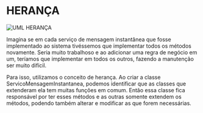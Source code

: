 # HERANÇA

![UML HERANÇA](https://i.im.ge/2024/05/25/Ka0Ok4.uml-heranca.jpeg)

Imagina se em cada serviço de mensagem instantânea que fosse implementado ao sistema tivéssemos que implementar todos os métodos novamente.
Seria muito trabalhoso e ao adicionar uma regra de negócio em um, teríamos que implementar em todos os outros, fazendo a manutenção ser muito difícil.

Para isso, utilizamos o conceito de herança. Ao criar a classe ServicoMensagemInstantanea, podemos identificar que as classes que extenderam ela tem muitas
funções em comum. Então essa classe fica responsável por ter esses métodos e as outras somente extendem os métodos, podendo também alterar e modificar as que
forem necessárias.